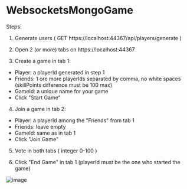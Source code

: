 # WebsocketsMongoGame

Steps:
1. Generate users ( GET https://localhost:44367/api/players/generate )

2. Open 2 (or more) tabs on https://localhost:44367

3. Create a game in tab 1:
  - Player: a playerId generated in step 1 
  - Friends: 1 ore more playerIds separated by comma, no white spaces (skillPoints difference must be 100 max) 
  - GameId: a unique name for your game
  - Click "Start Game"

4. Join a game in tab 2:
  - Player: a playerId among the "Friends" from tab 1
  - Friends: leave empty
  - GameId: same as in tab 1
  - Click "Join Game"

5. Vote in both tabs ( integer 0-100 )

6. Click "End Game" in tab 1 (playerId must be the one who started the game)
    
![image](https://user-images.githubusercontent.com/38734444/122838908-ad3ece80-d2ff-11eb-91b2-65df82e60bb9.png)
